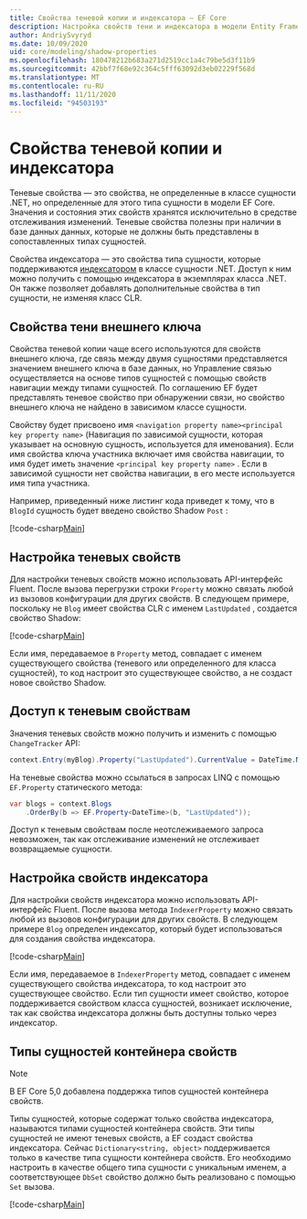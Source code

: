 ```yaml
---
title: Свойства теневой копии и индексатора — EF Core
description: Настройка свойств тени и индексатора в модели Entity Framework Core
author: AndriySvyryd
ms.date: 10/09/2020
uid: core/modeling/shadow-properties
ms.openlocfilehash: 180478212b683a271d2519cc1a4c79be5d3f11b9
ms.sourcegitcommit: 42bbf7f68e92c364c5fff63092d3eb02229f568d
ms.translationtype: MT
ms.contentlocale: ru-RU
ms.lasthandoff: 11/11/2020
ms.locfileid: "94503193"
---
```

# <a name="shadow-and-indexer-properties"></a>Свойства теневой копии и индексатора

Теневые свойства — это свойства, не определенные в классе сущности .NET, но определенные для этого типа сущности в модели EF Core. Значения и состояния этих свойств хранятся исключительно в средстве отслеживания изменений. Теневые свойства полезны при наличии в базе данных данных, которые не должны быть представлены в сопоставленных типах сущностей.

Свойства индексатора — это свойства типа сущности, которые поддерживаются [индексатором](/dotnet/csharp/programming-guide/indexers/) в классе сущности .NET. Доступ к ним можно получить с помощью индексатора в экземплярах класса .NET. Он также позволяет добавлять дополнительные свойства в тип сущности, не изменяя класс CLR.

## <a name="foreign-key-shadow-properties"></a>Свойства тени внешнего ключа

Свойства теневой копии чаще всего используются для свойств внешнего ключа, где связь между двумя сущностями представляется значением внешнего ключа в базе данных, но Управление связью осуществляется на основе типов сущностей с помощью свойств навигации между типами сущностей. По соглашению EF будет представлять теневое свойство при обнаружении связи, но свойство внешнего ключа не найдено в зависимом классе сущности.

Свойству будет присвоено имя `<navigation property name><principal key property name>` (Навигация по зависимой сущности, которая указывает на основную сущность, используется для именования). Если имя свойства ключа участника включает имя свойства навигации, то имя будет иметь значение `<principal key property name>` . Если в зависимой сущности нет свойства навигации, в его месте используется имя типа участника.

Например, приведенный ниже листинг кода приведет к тому, что в `BlogId` сущность будет введено свойство Shadow `Post` :

[!code-csharp[Main](../../../samples/core/Modeling/Conventions/ShadowForeignKey.cs?name=Conventions&highlight=21-23)]

## <a name="configuring-shadow-properties"></a>Настройка теневых свойств

Для настройки теневых свойств можно использовать API-интерфейс Fluent. После вызова перегрузки строки `Property` можно связать любой из вызовов конфигурации для других свойств. В следующем примере, поскольку не `Blog` имеет свойства CLR с именем `LastUpdated` , создается свойство Shadow:

[!code-csharp[Main](../../../samples/core/Modeling/FluentAPI/ShadowProperty.cs?name=ShadowProperty&highlight=8)]

Если имя, передаваемое в `Property` метод, совпадает с именем существующего свойства (теневого или определенного для класса сущностей), то код настроит это существующее свойство, а не создаст новое свойство Shadow.

## <a name="accessing-shadow-properties"></a>Доступ к теневым свойствам

Значения теневых свойств можно получить и изменить с помощью `ChangeTracker` API:

```csharp
context.Entry(myBlog).Property("LastUpdated").CurrentValue = DateTime.Now;
```

На теневые свойства можно ссылаться в запросах LINQ с помощью `EF.Property` статического метода:

```csharp
var blogs = context.Blogs
    .OrderBy(b => EF.Property<DateTime>(b, "LastUpdated"));
```

Доступ к теневым свойствам после неотслеживаемого запроса невозможен, так как отслеживание изменений не отслеживает возвращаемые сущности.

## <a name="configuring-indexer-properties"></a>Настройка свойств индексатора

Для настройки свойств индексатора можно использовать API-интерфейс Fluent. После вызова метода `IndexerProperty` можно связать любой из вызовов конфигурации для других свойств. В следующем примере `Blog` определен индексатор, который будет использоваться для создания свойства индексатора.

[!code-csharp[Main](../../../samples/core/Modeling/FluentAPI/IndexerProperty.cs?name=ShadowProperty&highlight=3)]

Если имя, передаваемое в `IndexerProperty` метод, совпадает с именем существующего свойства индексатора, то код настроит это существующее свойство. Если тип сущности имеет свойство, которое поддерживается свойством класса сущностей, возникает исключение, так как свойства индексатора должны быть доступны только через индексатор.

## <a name="property-bag-entity-types"></a>Типы сущностей контейнера свойств

> [!NOTE]
> В EF Core 5,0 добавлена поддержка типов сущностей контейнера свойств.

Типы сущностей, которые содержат только свойства индексатора, называются типами сущностей контейнера свойств. Эти типы сущностей не имеют теневых свойств, а EF создаст свойства индексатора. Сейчас `Dictionary<string, object>` поддерживается только в качестве типа сущности контейнера свойств. Его необходимо настроить в качестве общего типа сущности с уникальным именем, а соответствующее `DbSet` свойство должно быть реализовано с помощью `Set` вызова.

[!code-csharp[Main](../../../samples/core/Modeling/FluentAPI/SharedType.cs?name=SharedType&highlight=3,7)]
